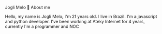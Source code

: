 Jogli Melo
🚀 About me

Hello, my name is Jogli Melo, I'm 21 years old. I live in Brazil. I'm a javascript and python developer. I've been working at Ateky Internet for 4 years, currently I'm a programmer and NOC
